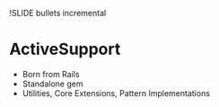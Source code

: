 !SLIDE bullets incremental
# ActiveSupport #

* Born from Rails
* Standalone gem
* Utilities, Core Extensions, Pattern Implementations